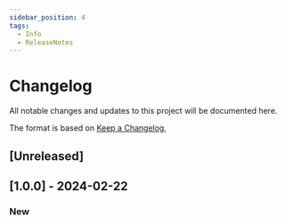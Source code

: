 ```yaml
---
sidebar_position: 4
tags:
  - Info
  - ReleaseNotes
---
```


# Changelog

All notable changes and updates to this project will be documented here.

The format is based on [Keep a Changelog](https://keepachangelog.com/en/1.0.0/),

## [Unreleased]

## [1.0.0] - 2024-02-22
### New

